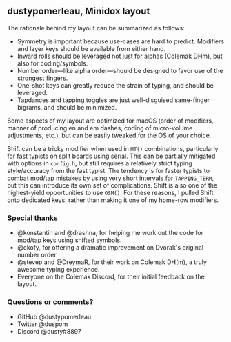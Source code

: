 ## dustypomerleau, Minidox layout

The rationale behind my layout can be summarized as follows:

- Symmetry is important because use-cases are hard to predict. Modifiers and layer keys should be available from either hand.
- Inward rolls should be leveraged not just for alphas (Colemak DHm), but also for coding/symbols.
- Number order—like alpha order—should be designed to favor use of the strongest fingers.
- One-shot keys can greatly reduce the strain of typing, and should be leveraged.
- Tapdances and tapping toggles are just well-disguised same-finger bigrams, and should be minimized.

Some aspects of my layout are optimized for macOS (order of modifiers, manner of producing en and em dashes, coding of micro-volume adjustments, etc.), but can be easily tweaked for the OS of your choice.

Shift can be a tricky modifier when used in `MT()` combinations, particularly for fast typists on split boards using serial. This can be partially mitigated with options in `config.h`, but still requires a relatively strict typing style/accuracy from the fast typist. The tendency is for faster typists to combat mod/tap mistakes by using very short intervals for `TAPPING_TERM`, but this can introduce its own set of complications. Shift is also one of the highest-yield opportunities to use `OSM()`. For these reasons, I pulled Shift onto dedicated keys, rather than making it one of my home-row modifiers. 

### Special thanks

- @konstantin and @drashna, for helping me work out the code for mod/tap keys using shifted symbols.
- @ckofy, for offering a dramatic improvement on Dvorak's original number order.
- @stevep and @DreymaR, for their work on Colemak DH(m), a truly awesome typing experience.
- Everyone on the Colemak Discord, for their initial feedback on the layout.

### Questions or comments?

- GitHub @dustypomerleau
- Twitter @duspom
- Discord @dusty#8897
